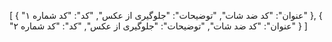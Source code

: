 [
  {
    "عنوان": "کد ضد شات",
    "توضیحات": "جلوگیری از عکس",
    "کد": "کد شماره ۱"
  },
  {
    "عنوان": "کد ضد شات",
    "توضیحات": "جلوگیری از عکس",
    "کد": "کد شماره ۲"
  }
]
